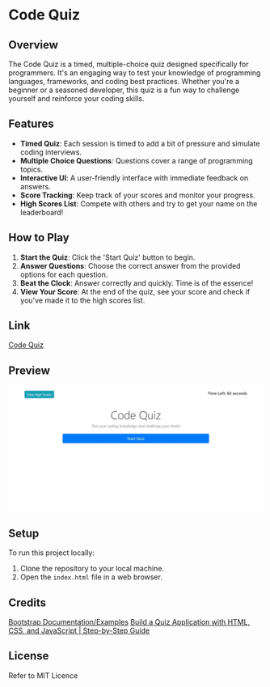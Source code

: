 # Code Quiz

## Overview
The Code Quiz is a timed, multiple-choice quiz designed specifically for programmers. It's an engaging way to test your knowledge of programming languages, frameworks, and coding best practices. Whether you're a beginner or a seasoned developer, this quiz is a fun way to challenge yourself and reinforce your coding skills.

## Features
- **Timed Quiz**: Each session is timed to add a bit of pressure and simulate coding interviews.
- **Multiple Choice Questions**: Questions cover a range of programming topics.
- **Interactive UI**: A user-friendly interface with immediate feedback on answers.
- **Score Tracking**: Keep track of your scores and monitor your progress.
- **High Scores List**: Compete with others and try to get your name on the leaderboard!

## How to Play
1. **Start the Quiz**: Click the 'Start Quiz' button to begin.
2. **Answer Questions**: Choose the correct answer from the provided options for each question.
3. **Beat the Clock**: Answer correctly and quickly. Time is of the essence!
4. **View Your Score**: At the end of the quiz, see your score and check if you've made it to the high scores list.

## Link
[Code Quiz](https://robertsolorzano.github.io/Code-Quiz/)

## Preview

![](assets/images/preview2.jpeg)

## Setup
To run this project locally:
1. Clone the repository to your local machine.
2. Open the `index.html` file in a web browser.

## Credits

[Bootstrap Documentation/Examples](https://getbootstrap.com/docs/5.3/examples/)
[Build a Quiz Application with HTML, CSS, and JavaScript | Step-by-Step Guide](https://www.codewithfaraz.com/content/161/build-a-quiz-application-with-html-css-and-javascript-step-by-step-guide)

## License
Refer to MIT Licence 

